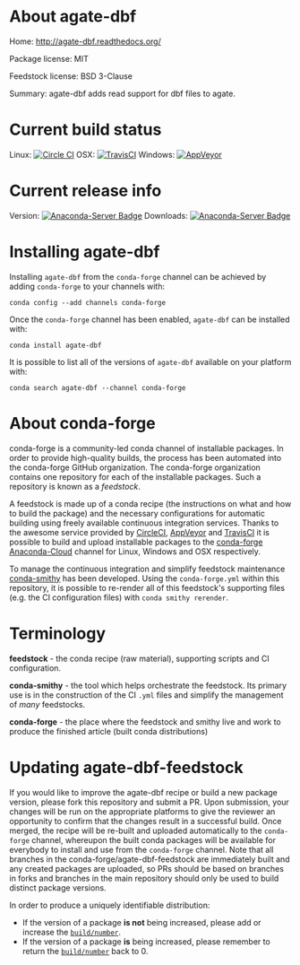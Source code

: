About agate-dbf
===============

Home: http://agate-dbf.readthedocs.org/

Package license: MIT

Feedstock license: BSD 3-Clause

Summary: agate-dbf adds read support for dbf files to agate.



Current build status
====================

Linux: [![Circle CI](https://circleci.com/gh/conda-forge/agate-dbf-feedstock.svg?style=shield)](https://circleci.com/gh/conda-forge/agate-dbf-feedstock)
OSX: [![TravisCI](https://travis-ci.org/conda-forge/agate-dbf-feedstock.svg?branch=master)](https://travis-ci.org/conda-forge/agate-dbf-feedstock)
Windows: [![AppVeyor](https://ci.appveyor.com/api/projects/status/github/conda-forge/agate-dbf-feedstock?svg=True)](https://ci.appveyor.com/project/conda-forge/agate-dbf-feedstock/branch/master)

Current release info
====================
Version: [![Anaconda-Server Badge](https://anaconda.org/conda-forge/agate-dbf/badges/version.svg)](https://anaconda.org/conda-forge/agate-dbf)
Downloads: [![Anaconda-Server Badge](https://anaconda.org/conda-forge/agate-dbf/badges/downloads.svg)](https://anaconda.org/conda-forge/agate-dbf)

Installing agate-dbf
====================

Installing `agate-dbf` from the `conda-forge` channel can be achieved by adding `conda-forge` to your channels with:

```
conda config --add channels conda-forge
```

Once the `conda-forge` channel has been enabled, `agate-dbf` can be installed with:

```
conda install agate-dbf
```

It is possible to list all of the versions of `agate-dbf` available on your platform with:

```
conda search agate-dbf --channel conda-forge
```


About conda-forge
=================

conda-forge is a community-led conda channel of installable packages.
In order to provide high-quality builds, the process has been automated into the
conda-forge GitHub organization. The conda-forge organization contains one repository
for each of the installable packages. Such a repository is known as a *feedstock*.

A feedstock is made up of a conda recipe (the instructions on what and how to build
the package) and the necessary configurations for automatic building using freely
available continuous integration services. Thanks to the awesome service provided by
[CircleCI](https://circleci.com/), [AppVeyor](http://www.appveyor.com/)
and [TravisCI](https://travis-ci.org/) it is possible to build and upload installable
packages to the [conda-forge](https://anaconda.org/conda-forge)
[Anaconda-Cloud](http://docs.anaconda.org/) channel for Linux, Windows and OSX respectively.

To manage the continuous integration and simplify feedstock maintenance
[conda-smithy](http://github.com/conda-forge/conda-smithy) has been developed.
Using the ``conda-forge.yml`` within this repository, it is possible to re-render all of
this feedstock's supporting files (e.g. the CI configuration files) with ``conda smithy rerender``.


Terminology
===========

**feedstock** - the conda recipe (raw material), supporting scripts and CI configuration.

**conda-smithy** - the tool which helps orchestrate the feedstock.
                   Its primary use is in the construction of the CI ``.yml`` files
                   and simplify the management of *many* feedstocks.

**conda-forge** - the place where the feedstock and smithy live and work to
                  produce the finished article (built conda distributions)


Updating agate-dbf-feedstock
============================

If you would like to improve the agate-dbf recipe or build a new
package version, please fork this repository and submit a PR. Upon submission,
your changes will be run on the appropriate platforms to give the reviewer an
opportunity to confirm that the changes result in a successful build. Once
merged, the recipe will be re-built and uploaded automatically to the
`conda-forge` channel, whereupon the built conda packages will be available for
everybody to install and use from the `conda-forge` channel.
Note that all branches in the conda-forge/agate-dbf-feedstock are
immediately built and any created packages are uploaded, so PRs should be based
on branches in forks and branches in the main repository should only be used to
build distinct package versions.

In order to produce a uniquely identifiable distribution:
 * If the version of a package **is not** being increased, please add or increase
   the [``build/number``](http://conda.pydata.org/docs/building/meta-yaml.html#build-number-and-string).
 * If the version of a package **is** being increased, please remember to return
   the [``build/number``](http://conda.pydata.org/docs/building/meta-yaml.html#build-number-and-string)
   back to 0.

